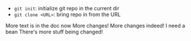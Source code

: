 - `git init`: initialize git repo in the current dir
- `git clone <URL>`: bring repo in from the URL

More text is in the doc now
More changes! More changes indeed!
I need a bean 
There's more stuff being changed!


